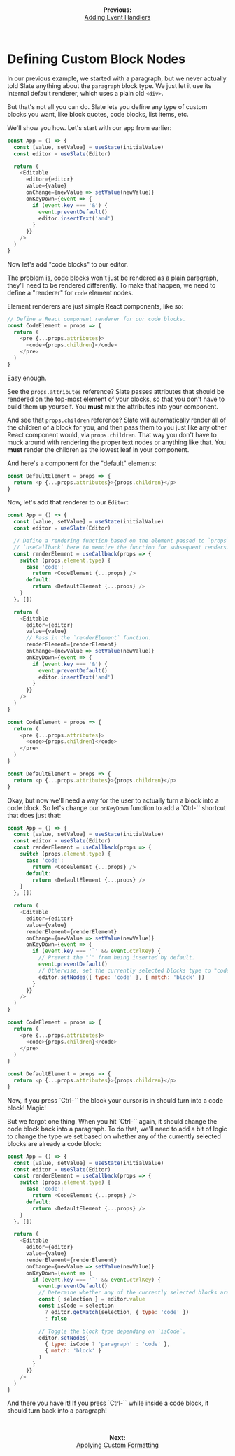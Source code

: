<br/>
<p align="center"><strong>Previous:</strong><br/><a href="./adding-event-handlers.md">Adding Event Handlers</a></p>
<br/>

# Defining Custom Block Nodes

In our previous example, we started with a paragraph, but we never actually told Slate anything about the `paragraph` block type. We just let it use its internal default renderer, which uses a plain old `<div>`.

But that's not all you can do. Slate lets you define any type of custom blocks you want, like block quotes, code blocks, list items, etc.

We'll show you how. Let's start with our app from earlier:

```js
const App = () => {
  const [value, setValue] = useState(initialValue)
  const editor = useSlate(Editor)

  return (
    <Editable
      editor={editor}
      value={value}
      onChange={newValue => setValue(newValue)}
      onKeyDown={event => {
        if (event.key === '&') {
          event.preventDefault()
          editor.insertText('and')
        }
      }}
    />
  )
}
```

Now let's add "code blocks" to our editor.

The problem is, code blocks won't just be rendered as a plain paragraph, they'll need to be rendered differently. To make that happen, we need to define a "renderer" for `code` element nodes.

Element renderers are just simple React components, like so:

```js
// Define a React component renderer for our code blocks.
const CodeElement = props => {
  return (
    <pre {...props.attributes}>
      <code>{props.children}</code>
    </pre>
  )
}
```

Easy enough.

See the `props.attributes` reference? Slate passes attributes that should be rendered on the top-most element of your blocks, so that you don't have to build them up yourself. You **must** mix the attributes into your component.

And see that `props.children` reference? Slate will automatically render all of the children of a block for you, and then pass them to you just like any other React component would, via `props.children`. That way you don't have to muck around with rendering the proper text nodes or anything like that. You **must** render the children as the lowest leaf in your component.

And here's a component for the "default" elements:

```js
const DefaultElement = props => {
  return <p {...props.attributes}>{props.children}</p>
}
```

Now, let's add that renderer to our `Editor`:

```js
const App = () => {
  const [value, setValue] = useState(initialValue)
  const editor = useSlate(Editor)

  // Define a rendering function based on the element passed to `props`. We use
  // `useCallback` here to memoize the function for subsequent renders.
  const renderElement = useCallback(props => {
    switch (props.element.type) {
      case 'code':
        return <CodeElement {...props} />
      default:
        return <DefaultElement {...props} />
    }
  }, [])

  return (
    <Editable
      editor={editor}
      value={value}
      // Pass in the `renderElement` function.
      renderElement={renderElement}
      onChange={newValue => setValue(newValue)}
      onKeyDown={event => {
        if (event.key === '&') {
          event.preventDefault()
          editor.insertText('and')
        }
      }}
    />
  )
}

const CodeElement = props => {
  return (
    <pre {...props.attributes}>
      <code>{props.children}</code>
    </pre>
  )
}

const DefaultElement = props => {
  return <p {...props.attributes}>{props.children}</p>
}
```

Okay, but now we'll need a way for the user to actually turn a block into a code block. So let's change our `onKeyDown` function to add a `Ctrl-\`` shortcut that does just that:

```js
const App = () => {
  const [value, setValue] = useState(initialValue)
  const editor = useSlate(Editor)
  const renderElement = useCallback(props => {
    switch (props.element.type) {
      case 'code':
        return <CodeElement {...props} />
      default:
        return <DefaultElement {...props} />
    }
  }, [])

  return (
    <Editable
      editor={editor}
      value={value}
      renderElement={renderElement}
      onChange={newValue => setValue(newValue)}
      onKeyDown={event => {
        if (event.key === '`' && event.ctrlKey) {
          // Prevent the "`" from being inserted by default.
          event.preventDefault()
          // Otherwise, set the currently selected blocks type to "code".
          editor.setNodes({ type: 'code' }, { match: 'block' })
        }
      }}
    />
  )
}

const CodeElement = props => {
  return (
    <pre {...props.attributes}>
      <code>{props.children}</code>
    </pre>
  )
}

const DefaultElement = props => {
  return <p {...props.attributes}>{props.children}</p>
}
```

Now, if you press `Ctrl-\`` the block your cursor is in should turn into a code block! Magic!

But we forgot one thing. When you hit `Ctrl-\`` again, it should change the code block back into a paragraph. To do that, we'll need to add a bit of logic to change the type we set based on whether any of the currently selected blocks are already a code block:

```js
const App = () => {
  const [value, setValue] = useState(initialValue)
  const editor = useSlate(Editor)
  const renderElement = useCallback(props => {
    switch (props.element.type) {
      case 'code':
        return <CodeElement {...props} />
      default:
        return <DefaultElement {...props} />
    }
  }, [])

  return (
    <Editable
      editor={editor}
      value={value}
      renderElement={renderElement}
      onChange={newValue => setValue(newValue)}
      onKeyDown={event => {
        if (event.key === '`' && event.ctrlKey) {
          event.preventDefault()
          // Determine whether any of the currently selected blocks are code blocks.
          const { selection } = editor.value
          const isCode = selection
            ? editor.getMatch(selection, { type: 'code' })
            : false

          // Toggle the block type depending on `isCode`.
          editor.setNodes(
            { type: isCode ? 'paragraph' : 'code' },
            { match: 'block' }
          )
        }
      }}
    />
  )
}
```

And there you have it! If you press `Ctrl-\`` while inside a code block, it should turn back into a paragraph!

<br/>
<p align="center"><strong>Next:</strong><br/><a href="./applying-custom-formatting.md">Applying Custom Formatting</a></p>
<br/>
